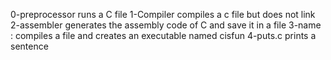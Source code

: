 0-preprocessor runs a C file
1-Compiler compiles a c file but does not link
2-assembler generates the assembly code of C and save it in a file
3-name : compiles a file and creates an executable named cisfun
4-puts.c prints a sentence
